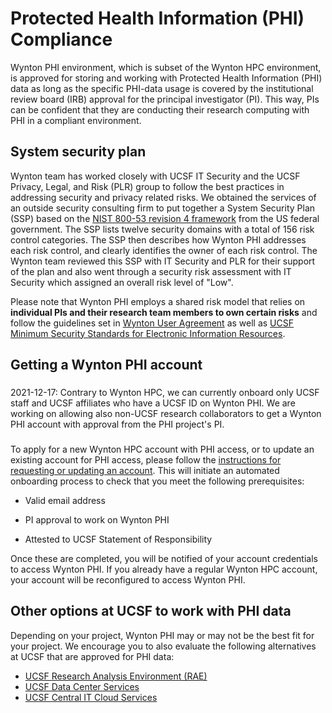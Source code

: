 # Protected Health Information (PHI) Compliance

Wynton PHI environment, which is subset of the Wynton HPC environment, is approved for storing and working with Protected Health Information (PHI) data as long as the specific PHI-data usage is covered by the institutional review board (IRB) approval for the principal investigator (PI). This way, PIs can be confident that they are conducting their research computing with PHI in a compliant environment.


## System security plan

Wynton team has worked closely with UCSF IT Security and the UCSF Privacy, Legal, and Risk (PLR) group to follow the best practices in addressing security and privacy related risks. We obtained the services of an outside security consulting firm to put together a System Security Plan (SSP) based on the [NIST 800-53 revision 4 framework](https://csrc.nist.gov/publications/detail/sp/800-53/rev-4/archive/2015-01-22) from the US federal government. The SSP lists twelve security domains with a total of 156 risk control categories. The SSP then describes how Wynton PHI addresses each risk control, and clearly identifies the owner of each risk control. The Wynton team reviewed this SSP with IT Security and PLR for their support of the plan and also went through a security risk assessment with IT Security which assigned an overall risk level of "Low".

Please note that Wynton PHI employs a shared risk model that relies on **individual PIs and their research team members to own certain risks** and follow the guidelines set in [Wynton User Agreement](/hpc/about/user-agreement.html) as well as [UCSF Minimum Security Standards for Electronic Information Resources](https://it.ucsf.edu/standard-guideline/ucsf-650-16-addendum-b-ucsf-minimum-security-standards-electronic-information).


## Getting a Wynton PHI account

<div class="alert alert-warning" role="alert" style="margin-top: 3ex; margin-bottom: 3ex;" markdown="1">
2021-12-17: Contrary to Wynton HPC, we can currently onboard only UCSF staff and UCSF affiliates who have a UCSF ID on Wynton PHI. We are working on allowing also non-UCSF research collaborators to get a Wynton PHI account with approval from the PHI project's PI.
</div>

To apply for a new Wynton HPC account with PHI access, or to update an existing account for PHI access, please follow the [instructions for requesting or updating an account](/hpc/about/join.html). This will initiate an automated onboarding process to check that you meet the following prerequisites:

* Valid email address

* PI approval to work on Wynton PHI

* Attested to UCSF Statement of Responsibility

Once these are completed, you will be notified of your account credentials to access Wynton PHI. If you already have a regular Wynton HPC account, your account will be reconfigured to access Wynton PHI.


## Other options at UCSF to work with PHI data

Depending on your project, Wynton PHI may or may not be the best fit for your project. We encourage you to also evaluate the following alternatives at UCSF that are approved for PHI data:

* [UCSF Research Analysis Environment (RAE)](https://it.ucsf.edu/service/rae)
* [UCSF Data Center Services](https://it.ucsf.edu/service/data-center-services)
* [UCSF Central IT Cloud Services](https://cloudservices.ucsf.edu/)

[Apply for Wynton PHI]: https://ucsf.service-now.com/ucsfit?id=ucsf_sc_cat_item&sys_id=68f9651f1bf47c50683e0ed8624bcbac&sysparm_category=40c0305b7b92d000e2dc8180984d4d9f
